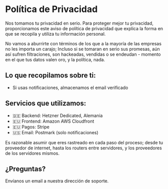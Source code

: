 # Política de Privacidad

Nos tomamos tu privacidad en serio. Para proteger mejor tu privacidad, proporcionamos este aviso de política de privacidad que explica la forma en que se recopila y utiliza tu información personal.

No vamos a aburrirte con términos de los que a la mayoría de las empresas no les importa un carajo; Incluso si se tomaran en serio sus promesas, aún así sufren filtraciones, son hackeadas, vendidas o se endeudan - momento en el que tus datos valen oro, y la política, nada.

## Lo que recopilamos sobre ti:

- Si usas notificaciones, almacenamos el email verificado

## Servicios que utilizamos:

- 🇩🇪 Backend: Hetzner Dedicated, Alemania
- 🇪🇺 Frontend: Amazon AWS Cloudfront
- 🇪🇺 Pagos: Stripe
- 🇺🇸 Email: Postmark (solo notificaciones)

Es razonable asumir que eres rastreado en cada paso del proceso; desde tu proveedor de internet, hasta los routers entre servidores, y los proveedores de los servidores mismos.

## ¿Preguntas?

Envíanos un email a nuestra dirección de soporte.